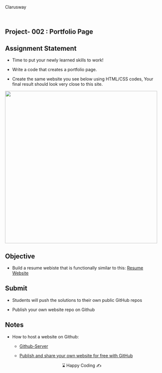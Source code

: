 
<p>Clarusway<img align="right"
  src="https://secure.meetupstatic.com/photos/event/3/1/b/9/600_488352729.jpeg"  width="15px"></p>
<br>

## Project- 002 : Portfolio Page


## Assignment Statement

* Time to put your newly learned skills to work! 


- Write a code that creates a portfolio page.

- Create the same website you see below using HTML/CSS codes, Your final result should look very close to this site.

<img src="./website.gif" height="500 px"/>
<br>

## Objective

* Build a resume webiste that is functionally similar to this: [Resume Website](https://cw-barry.github.io/Portfolio-Page/)

## Submit

- Students will push the solutions to their own public GitHub repos 

- Publish your own website repo on Github


 
## Notes

- How to host a website on Github:
    *  [Github-Server](https://www.youtube.com/watch?v=8hrJ4oN1u_8)
    
    *  [Publish and share your own website for free with GitHub](https://medium.com/@svinkle/publish-and-share-your-own-website-for-free-with-github-2eff049a1cb5)

<center> ⌛ Happy Coding  ✍ </center>